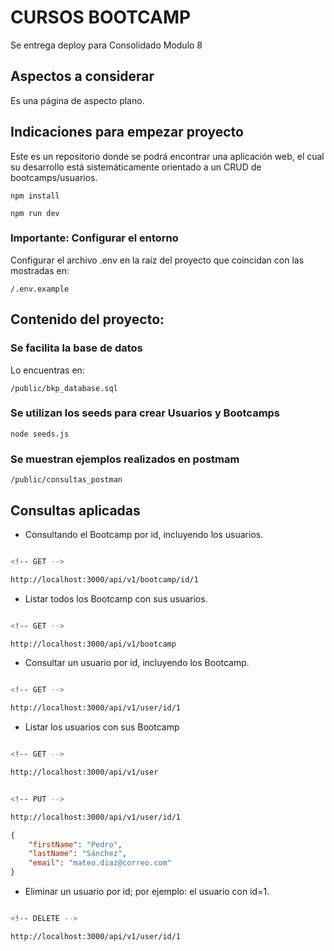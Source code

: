 # CURSOS BOOTCAMP

Se entrega deploy para Consolidado Modulo 8

## Aspectos a considerar

Es una página de aspecto plano.

## Indicaciones para empezar proyecto

Este es un repositorio donde se podrá encontrar una aplicación web, el cual su desarrollo está sistemáticamente orientado a un CRUD de bootcamps/usuarios.

```console
npm install
```
```console
npm run dev
```

### Importante: Configurar el entorno

Configurar el archivo .env en la raíz del proyecto que coincidan con las mostradas en:

```
/.env.example
```

## Contenido del proyecto:

### Se facilita la base de datos

Lo encuentras en:

```
/public/bkp_database.sql
```

### Se utilizan los seeds para crear Usuarios y Bootcamps

```console
node seeds.js
```

### Se muestran ejemplos realizados en postmam

```
/public/consultas_postman
```

## Consultas aplicadas

- Consultando el Bootcamp por id, incluyendo los usuarios.

```bash

<!-- GET -->

http://localhost:3000/api/v1/bootcamp/id/1


```

- Listar todos los Bootcamp con sus usuarios.

```bash

<!-- GET -->

http://localhost:3000/api/v1/bootcamp


```

- Consultar un usuario por id, incluyendo los Bootcamp.

```bash

<!-- GET -->

http://localhost:3000/api/v1/user/id/1

```

- Listar los usuarios con sus Bootcamp

```bash

<!-- GET -->

http://localhost:3000/api/v1/user


<!-- PUT -->

http://localhost:3000/api/v1/user/id/1

```

```json
{
	"firstName": "Pedro",
	"lastName": "Sánchez",
	"email": "mateo.diaz@correo.com"
}
```

- Eliminar un usuario por id; por ejemplo: el usuario con id=1.

```bash

<!-- DELETE -->

http://localhost:3000/api/v1/user/id/1

```

